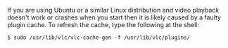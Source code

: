 If you are using Ubuntu or a similar Linux distribution and video playback doesn't work or crashes when you start then it is likely caused by a faulty plugin cache. To refresh the cache, type the following at the shell:
```
$ sudo /usr/lib/vlc/vlc-cache-gen -f /usr/lib/vlc/plugins/
```